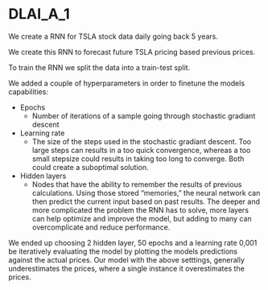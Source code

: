 # DLAI_A_1

We create a RNN for TSLA stock data daily going back 5 years. 

We create this RNN to forecast future TSLA pricing based previous prices.

To train the RNN we split the data into a train-test split.

We added a couple of hyperparameters in order to finetune the models capabilities: 
 - Epochs
      - Number of iterations of a sample going through stochastic gradiant descent
 - Learning rate
      - The size of the steps used in the stochastic gradiant descent. Too large steps can results in a too quick convergence, whereas a too small stepsize could results in taking too long to converge. Both could create a suboptimal solution. 
 - Hidden layers
      - Nodes that have the ability to remember the results of previous calculations. Using those stored “memories,” the neural network can then predict the current input based on past results. The deeper and more complicated the problem the RNN has to solve, more layers can help optimize and improve the model, but adding to many can overcomplicate and reduce performance.

We ended up choosing 2 hidden layer, 50 epochs and a learning rate 0,001 be iteratively evaluating the model by plotting the models predictions against the actual prices. Our model with the above setttings, generally underestimates the prices, where a single instance it overestimates the prices. 

